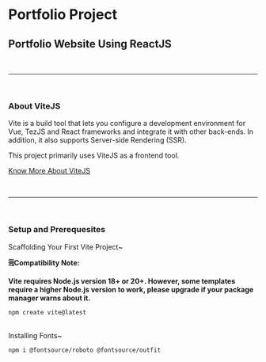 # Portfolio Project
## Portfolio Website Using ReactJS

<br>
<hr>
<br>

### About ViteJS
Vite is a build tool that lets you configure a development environment for Vue, TezJS and React frameworks and integrate it with other back-ends. In addition, it also supports Server-side Rendering (SSR).

This project primarily uses ViteJS as a frontend tool.

[Know More About ViteJS](https://vitejs.dev/)

<br>
<hr>
<br>

### Setup and Prerequesites

Scaffolding Your First Vite Project~

<b>
  
🗒️Compatibility Note:

Vite requires Node.js version 18+ or 20+. However, some templates require a higher Node.js version to work, please upgrade if your package manager warns about it.

</b>

```
npm create vite@latest
```
<br>
Installing Fonts~

```
npm i @fontsource/roboto @fontsource/outfit
```
<br>
